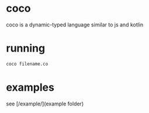 # coco

coco is a dynamic-typed language similar to js and kotlin 

# running

```bash
coco filename.co
```

# examples

see [/example/](example folder)
